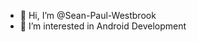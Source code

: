- 👋 Hi, I’m @Sean-Paul-Westbrook
- 👀 I’m interested in Android Development

<!---
Sean-Paul-Westbrook/Sean-Paul-Westbrook is a ✨ special ✨ repository because its `README.md` (this file) appears on your GitHub profile.
You can click the Preview link to take a look at your changes.
--->
